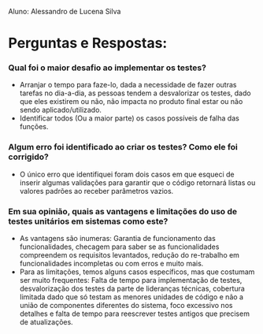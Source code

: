 Aluno: Alessandro de Lucena Silva
# Perguntas e Respostas:

### Qual foi o maior desafio ao implementar os testes?
- Arranjar o tempo para faze-lo, dada a necessidade de fazer outras tarefas no dia-a-dia, as pessoas tendem a desvalorizar os testes, dado que eles existirem ou não, não impacta no produto final estar ou não sendo aplicado/utilizado.
- Identificar todos (Ou a maior parte) os casos possíveis de falha das funções.

### Algum erro foi identificado ao criar os testes? Como ele foi corrigido?
- O único erro que identifiquei foram dois casos em que esqueci de inserir algumas validações para garantir que o código retornará listas ou valores padrões ao receber parâmetros vazios.

### Em sua opinião, quais as vantagens e limitações do uso de testes unitários em sistemas como este?
- As vantagens são inumeras: Garantia de funcionamento das funcionalidades, checagem para saber se as funcionalidades compreendem os requisitos levantados, redução do re-trabalho em funcionalidades incompletas ou com erros e muito mais.
- Para as limitações, temos alguns casos específicos, mas que costumam ser muito frequentes: Falta de tempo para implementação de testes, desvalorização dos testes da parte de lideranças técnicas, cobertura limitada dado que só testam as menores unidades de código e não a união de componentes diferentes do sistema, foco excessivo nos detalhes e falta de tempo para reescrever testes antigos que precisem de atualizações.
